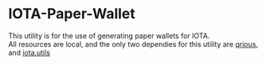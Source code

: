 # IOTA-Paper-Wallet

This utility is for the use of generating paper wallets for IOTA.<br>
All resources are local, and the only two dependies for this utility are <a href="https://github.com/neocotic/qrious">qrious</a>, and <a href = "https://github.com/iotaledger/iota.lib.js">iota.utils</a>
